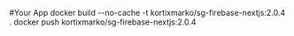 #Your App
docker build --no-cache -t kortixmarko/sg-firebase-nextjs:2.0.4 .
docker push kortixmarko/sg-firebase-nextjs:2.0.4
